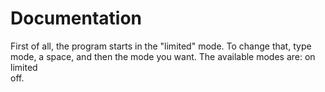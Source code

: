# Documentation
First of all, the program starts in the "limited" mode. To change that, type mode, a space, and then the mode you want. The available modes are:
on  
limited  
off.
